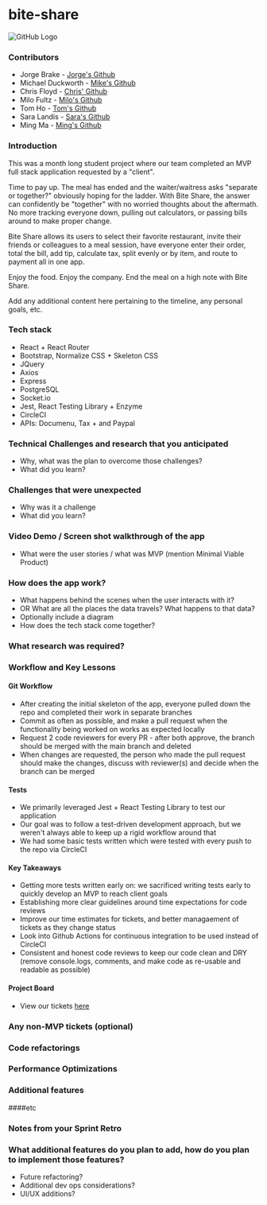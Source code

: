 # bite-share

![GitHub Logo](https://drive.google.com/uc?export=view&id=1v3i0H4FXavDUyJsgGL-tfBST0Vqo2W6h)

### Contributors

* Jorge Brake - [Jorge's Github](https://github.com/jabrake)
* Michael Duckworth - [Mike's Github](https://github.com/dworthm)
* Chris Floyd - [Chris' Github](https://github.com/milofultz)
* Milo Fultz - [Milo's Github](https://github.com/pplexed)
* Tom Ho - [Tom's Github](https://github.com/TomHo521)
* Sara Landis - [Sara's Github](https://github.com/saralandis)
* Ming Ma - [Ming's Github](https://github.com/MingHacker)

### Introduction

This was a month long student project where our team completed an MVP full stack application requested by a "client".

Time to pay up. The meal has ended and the waiter/waitress asks "separate or together?" obviously hoping for the ladder. With Bite Share, the answer can confidently be "together" with no worried thoughts about the aftermath. No more tracking everyone down, pulling out calculators, or passing bills around to make proper change.

Bite Share allows its users to select their favorite restaurant, invite their friends or colleagues to a meal session, have everyone enter their order, total the bill, add tip, calculate tax, split evenly or by item, and route to payment all in one app.

Enjoy the food. Enjoy the company. End the meal on a high note with Bite Share.

Add any additional content here pertaining to the timeline, any personal goals, etc.

### Tech stack

* React + React Router
* Bootstrap, Normalize CSS + Skeleton CSS
* JQuery
* Axios
* Express
* PostgreSQL
* Socket.io
* Jest, React Testing Library + Enzyme
* CircleCI
* APIs: Documenu, Tax + and Paypal

### Technical Challenges and research that you anticipated

* Why, what was the plan to overcome those challenges?
* What did you learn?

### Challenges that were unexpected

* Why was it a challenge
* What did you learn?

### Video Demo / Screen shot walkthrough of the app

* What were the user stories /  what was MVP (mention Minimal Viable Product)

### How does the app work?

* What happens behind the scenes when the user interacts with it?
* OR What are all the places the data travels?  What happens to that data?
* Optionally include a diagram
* How does the tech stack come together?

### What research was required?

### Workflow and Key Lessons

#### Git Workflow

* After creating the initial skeleton of the app, everyone pulled down the repo and completed their work in separate branches
* Commit as often as possible, and make a pull request when the functionality being worked on works as expected locally
* Request 2 code reviewers for every PR - after both approve, the branch should be merged with the main branch and deleted
* When changes are requested, the person who made the pull request should make the changes, discuss with reviewer(s) and decide when the branch can be merged

#### Tests

* We primarily leveraged Jest + React Testing Library to test our application
* Our goal was to follow a test-driven development approach, but we weren't always able to keep up a rigid workflow around that
* We had some basic tests written which were tested with every push to the repo via CircleCI

#### Key Takeaways

* Getting more tests written early on: we sacrificed writing tests early to quickly develop an MVP to reach client goals
* Establishing more clear guidelines around time expectations for code reviews
* Improve our time estimates for tickets, and better managaement of tickets as they change status
* Look into Github Actions for continuous integration to be used instead of CircleCI
* Consistent and honest code reviews to keep our code clean and DRY (remove console.logs, comments, and make code as re-usable and readable as possible)

#### Project Board

* View our tickets [here](https://github.com/orgs/boc-zoolander/projects/1)

### Any non-MVP tickets (optional)
### Code refactorings
### Performance Optimizations
### Additional features
####etc
### Notes from your Sprint Retro
### What additional features do you plan to add, how do you plan to implement those features?
* Future refactoring?
* Additional dev ops considerations?
* UI/UX additions?
